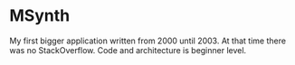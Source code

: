 # MSynth

My first bigger application written from 2000 until 2003. At that time there was no StackOverflow. Code and architecture is beginner level.
